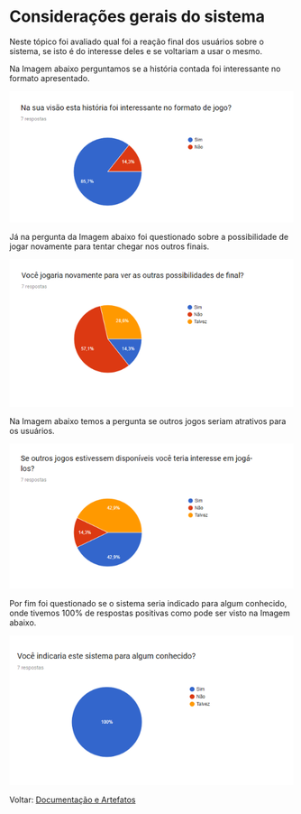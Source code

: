 # Considerações gerais do sistema

Neste tópico foi avaliado qual foi a reação final dos usuários sobre o sistema, se isto é do interesse deles e se voltariam a usar o mesmo.

Na Imagem abaixo perguntamos se a história contada foi interessante no formato apresentado.

![Fonte: Desenvolvido pela autora do projeto](../.gitbook/assets/1-m2n5q28trq6tvxhiazud_g.png)

Já na pergunta da Imagem abaixo foi questionado sobre a possibilidade de jogar novamente para tentar chegar nos outros finais.

![Fonte: Desenvolvido pela autora do projeto](../.gitbook/assets/1-ztmwbjvuc_i_ayt5r3bo0w.png)

Na Imagem abaixo temos a pergunta se outros jogos seriam atrativos para os usuários.

![Fonte: Desenvolvido pela autora do projeto](../.gitbook/assets/1-fsm7ukx77z6rdheuhovfrg.png)

Por fim foi questionado se o sistema seria indicado para algum conhecido, onde tivemos 100% de respostas positivas como pode ser visto na Imagem abaixo.

![Fonte: Desenvolvido pela autora do projeto](../.gitbook/assets/1-emqbcwt-0zsa3gub2kes6q.png)

Voltar: [Documentação e Artefatos](../)

